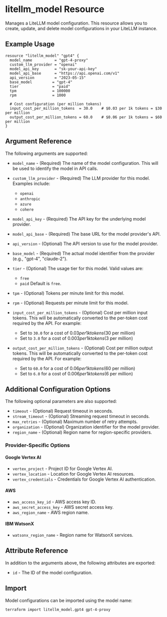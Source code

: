 # litellm_model Resource

Manages a LiteLLM model configuration. This resource allows you to create, update, and delete model configurations in your LiteLLM instance.

## Example Usage

```hcl
resource "litellm_model" "gpt4" {
  model_name          = "gpt-4-proxy"
  custom_llm_provider = "openai"
  model_api_key       = "sk-your-api-key"
  model_api_base      = "https://api.openai.com/v1"
  api_version         = "2023-05-15"
  base_model         = "gpt-4"
  tier               = "paid"
  tpm                = 100000
  rpm                = 1000
  
  # Cost configuration (per million tokens)
  input_cost_per_million_tokens  = 30.0    # $0.03 per 1k tokens = $30 per million
  output_cost_per_million_tokens = 60.0    # $0.06 per 1k tokens = $60 per million
}
```

## Argument Reference

The following arguments are supported:

* `model_name` - (Required) The name of the model configuration. This will be used to identify the model in API calls.

* `custom_llm_provider` - (Required) The LLM provider for this model. Examples include:
  * `openai`
  * `anthropic`
  * `azure`
  * `cohere`

* `model_api_key` - (Required) The API key for the underlying model provider.

* `model_api_base` - (Required) The base URL for the model provider's API.

* `api_version` - (Optional) The API version to use for the model provider.

* `base_model` - (Required) The actual model identifier from the provider (e.g., "gpt-4", "claude-2").

* `tier` - (Optional) The usage tier for this model. Valid values are:
  * `free`
  * `paid`
  Default is `free`.

* `tpm` - (Optional) Tokens per minute limit for this model.

* `rpm` - (Optional) Requests per minute limit for this model.

* `input_cost_per_million_tokens` - (Optional) Cost per million input tokens. This will be automatically converted to the per-token cost required by the API. For example:
  * Set to `30.0` for a cost of $0.03 per 1k tokens ($30 per million)
  * Set to `3.0` for a cost of $0.003 per 1k tokens ($3 per million)

* `output_cost_per_million_tokens` - (Optional) Cost per million output tokens. This will be automatically converted to the per-token cost required by the API. For example:
  * Set to `60.0` for a cost of $0.06 per 1k tokens ($60 per million)
  * Set to `6.0` for a cost of $0.006 per 1k tokens ($6 per million)

## Additional Configuration Options

The following optional parameters are also supported:

* `timeout` - (Optional) Request timeout in seconds.
* `stream_timeout` - (Optional) Streaming request timeout in seconds.
* `max_retries` - (Optional) Maximum number of retry attempts.
* `organization` - (Optional) Organization identifier for the model provider.
* `region_name` - (Optional) Region name for region-specific providers.

### Provider-Specific Options

#### Google Vertex AI
* `vertex_project` - Project ID for Google Vertex AI.
* `vertex_location` - Location for Google Vertex AI resources.
* `vertex_credentials` - Credentials for Google Vertex AI authentication.

#### AWS
* `aws_access_key_id` - AWS access key ID.
* `aws_secret_access_key` - AWS secret access key.
* `aws_region_name` - AWS region name.

#### IBM WatsonX
* `watsonx_region_name` - Region name for WatsonX services.

## Attribute Reference

In addition to the arguments above, the following attributes are exported:

* `id` - The ID of the model configuration.

## Import

Model configurations can be imported using the model name:

```shell
terraform import litellm_model.gpt4 gpt-4-proxy
